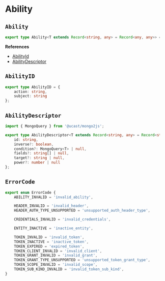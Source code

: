 # Ability

## `Ability`

```typescript
export type Ability<T extends Record<string, any> = Record<any, any>> = AbilityID & AbilityDescriptor<T>;
```

**References**
- [AbilityId](#abilityid)
- [AbilityDescriptor](#abilitydescriptor)

## `AbilityID`

```typescript
export type AbilityID = {
    action: string,
    subject: string
};
```

## `AbilityDescriptor`

```typescript
import { MongoQuery } from '@ucast/mongo2js';

export type AbilityDescriptor<T extends Record<string, any> = Record<string, any>> = {
    id: string,
    inverse?: boolean,
    condition?: MongoQuery<T> | null,
    fields?: string[] | null,
    target?: string | null,
    power?: number | null
};
```

## `ErrorCode`

```typescript
export enum ErrorCode {
    ABILITY_INVALID = 'invalid_ability',

    HEADER_INVALID = 'invalid_header',
    HEADER_AUTH_TYPE_UNSUPPORTED = 'unsupported_auth_header_type',

    CREDENTIALS_INVALID = 'invalid_credentials',

    ENTITY_INACTIVE = 'inactive_entity',

    TOKEN_INVALID = 'invalid_token',
    TOKEN_INACTIVE = 'inactive_token',
    TOKEN_EXPIRED = 'expired_token',
    TOKEN_CLIENT_INVALID = 'invalid_client',
    TOKEN_GRANT_INVALID = 'invalid_grant',
    TOKEN_GRANT_TYPE_UNSUPPORTED = 'unsupported_token_grant_type',
    TOKEN_SCOPE_INVALID = 'invalid_scope',
    TOKEN_SUB_KIND_INVALID = 'invalid_token_sub_kind',
}

```
